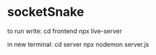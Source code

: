 # socketSnake

to run write: 
  cd frontend
  npx live-server
 
in new terminal: 
  cd server
  npx nodemon server.js
